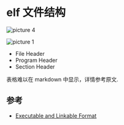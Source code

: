 # elf 文件结构

![picture 4](https://jn-image-bed-ori.jqknono.com/elf%E6%96%87%E4%BB%B6%E7%BB%93%E6%9E%84_4a3d8b2691b0250b75eabd42fa0f12b58401d1d42fbb1e53f0728e050b993352.png)

![picture 1](https://jn-image-bed-ori.jqknono.com/elf%E6%96%87%E4%BB%B6%E7%BB%93%E6%9E%84_bfc425981d836d950f690fc620e8114e54fad5c0244063d3d3b1411a187266f2.png)

- File Header
- Program Header
- Section Header

表格难以在 markdown 中显示，详情参考原文.

## 参考

- [Executable and Linkable Format](https://en.wikipedia.org/wiki/Executable_and_Linkable_Format)
